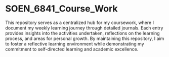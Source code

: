 # SOEN_6841_Course_Work

This repository serves as a centralized hub for my coursework, where I document my weekly learning journey through detailed journals. Each entry provides insights into the activities undertaken, reflections on the learning process, and areas for personal growth. By maintaining this repository, I aim to foster a reflective learning environment while demonstrating my commitment to self-directed learning and academic excellence.
